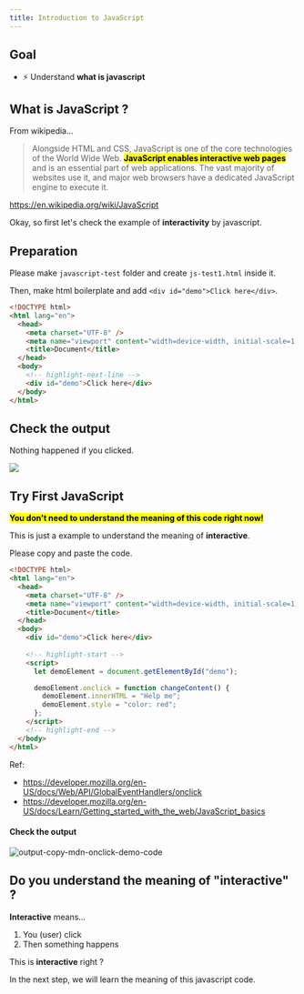 ```yaml
---
title: Introduction to JavaScript
---
```


## Goal
- ⚡ Understand **what is javascript**

## What is JavaScript ?

From wikipedia...

> Alongside HTML and CSS, JavaScript is one of the core technologies of the World Wide Web. **<mark>JavaScript enables interactive web pages</mark>** and is an essential part of web applications. The vast majority of websites use it, and major web browsers have a dedicated JavaScript engine to execute it.

https://en.wikipedia.org/wiki/JavaScript

Okay, so first let's check the example of **interactivity** by javascript.

## Preparation

Please make `javascript-test` folder and create `js-test1.html` inside it.

Then, make html boilerplate and add `<div id="demo">Click here</div>`.

```html title="javascript-test/js-test1.html"
<!DOCTYPE html>
<html lang="en">
  <head>
    <meta charset="UTF-8" />
    <meta name="viewport" content="width=device-width, initial-scale=1.0" />
    <title>Document</title>
  </head>
  <body>
    <!-- highlight-next-line -->
    <div id="demo">Click here</div>
  </body>
</html>
```

## Check the output
Nothing happened if you clicked.

![](/docs/img/20200524_160844.gif)

## Try First JavaScript


**<mark>You don't need to understand the meaning of this code right now!</mark>**

This is just a example to understand the meaning of **interactive**.

Please copy and paste the code.

```html title="js-test1.html"
<!DOCTYPE html>
<html lang="en">
  <head>
    <meta charset="UTF-8" />
    <meta name="viewport" content="width=device-width, initial-scale=1.0" />
    <title>Document</title>
  </head>
  <body>
    <div id="demo">Click here</div>
    
    <!-- highlight-start -->
    <script>
      let demoElement = document.getElementById("demo");

      demoElement.onclick = function changeContent() {
        demoElement.innerHTML = "Help me";
        demoElement.style = "color: red";
      };
    </script>
    <!-- highlight-end -->
  </body>
</html>
```

Ref:
- https://developer.mozilla.org/en-US/docs/Web/API/GlobalEventHandlers/onclick
- https://developer.mozilla.org/en-US/docs/Learn/Getting_started_with_the_web/JavaScript_basics


#### Check the output
![output-copy-mdn-onclick-demo-code](/docs/img/20200524_121803.gif)

## Do you understand the meaning of **"interactive"** ?
**Interactive** means...

1. You (user) click
2. Then something happens

This is **interactive** right ?

In the next step, we will learn the meaning of this javascript code.
